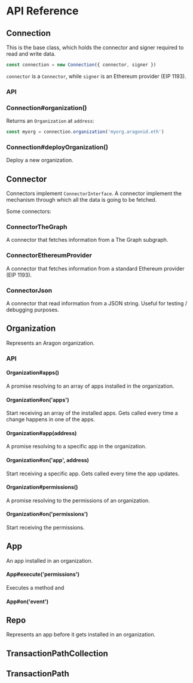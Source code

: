 # API Reference

## Connection

This is the base class, which holds the connector and signer required to read and write data.

```js
const connection = new Connection({ connector, signer })
```

`connector` is a `Connector`, while `signer` is an Ethereum provider (EIP 1193).

### API

### Connection#organization()

Returns an `Organization` at `address`:

```js
const myorg = connection.organization('myorg.aragonid.eth')
```

### Connection#deployOrganization()

Deploy a new organization.

## Connector

Connectors implement `ConnectorInterface`. A connector implement the mechanism through which all the data is going to be fetched.

Some connectors:

### ConnectorTheGraph

A connector that fetches information from a The Graph subgraph.

### ConnectorEthereumProvider

A connector that fetches information from a standard Ethereum provider (EIP 1193).

### ConnectorJson

A connector that read information from a JSON string. Useful for testing / debugging purposes.

## Organization

Represents an Aragon organization.

### API

#### Organization#apps()

A promise resolving to an array of apps installed in the organization.

#### Organization#on('apps')

Start receiving an array of the installed apps. Gets called every time a change happens in one of the apps.

#### Organization#app(address)

A promise resolving to a specific app in the organization.

#### Organization#on('app', address)

Start receiving a specific app. Gets called every time the app updates.

#### Organization#permissions()

A promise resolving to the permissions of an organization.

#### Organization#on('permissions')

Start receiving the permissions.

## App

An app installed in an organization.

#### App#execute('permissions')

Executes a method and

#### App#on('event')

## Repo

Represents an app before it gets installed in an organization.

## TransactionPathCollection

## TransactionPath
